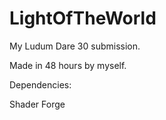 LightOfTheWorld
===============

My Ludum Dare 30 submission.

Made in 48 hours by myself.


Dependencies:
  
  Shader Forge
